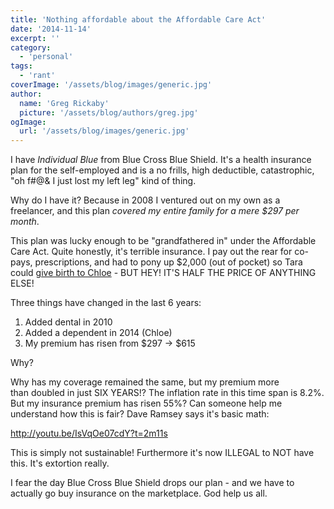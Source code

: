 ```yaml
---
title: 'Nothing affordable about the Affordable Care Act'
date: '2014-11-14'
excerpt: ''
category:
  - 'personal'
tags:
  - 'rant'
coverImage: '/assets/blog/images/generic.jpg'
author:
  name: 'Greg Rickaby'
  picture: '/assets/blog/authors/greg.jpg'
ogImage:
  url: '/assets/blog/images/generic.jpg'
---
```


I have _Individual Blue_ from Blue Cross Blue Shield. It's a health insurance plan for the self-employed and is a no frills, high deductible, catastrophic, "oh f#@& I just lost my left leg" kind of thing.

Why do I have it? Because in 2008 I ventured out on my own as a freelancer, and this plan _covered my entire family for a mere $297 per month_.

This plan was lucky enough to be "grandfathered in" under the Affordable Care Act. Quite honestly, it's terrible insurance. I pay out the rear for co-pays, prescriptions, and had to pony up $2,000 (out of pocket) so Tara could [give birth to Chloe](https://gregrickaby.com/hello-chloe-grace/) - BUT HEY! IT'S HALF THE PRICE OF ANYTHING ELSE!

Three things have changed in the last 6 years:

1. Added dental in 2010
2. Added a dependent in 2014 (Chloe)
3. My premium has risen from $297 -> $615

Why?

Why has my coverage remained the same, but my premium more than doubled in just SIX YEARS!? The inflation rate in this time span is 8.2%. But my insurance premium has risen 55%? Can someone help me understand how this is fair? Dave Ramsey says it's basic math:

http://youtu.be/IsVqOe07cdY?t=2m11s

This is simply not sustainable! Furthermore it's now ILLEGAL to NOT have this. It's extortion really.

I fear the day Blue Cross Blue Shield drops our plan - and we have to actually go buy insurance on the marketplace. God help us all.
